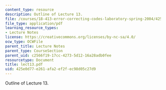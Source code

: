 ```yaml
---
content_type: resource
description: Outline of Lecture 13.
file: /courses/18-413-error-correcting-codes-laboratory-spring-2004/425e0d77e261afa2ef2fec98d05c27d9_lect13.pdf
file_type: application/pdf
learning_resource_types:
- Lecture Notes
license: https://creativecommons.org/licenses/by-nc-sa/4.0/
ocw_type: OCWFile
parent_title: Lecture Notes
parent_type: CourseSection
parent_uid: c2566f19-17cc-4273-5d12-16a28adb0fee
resourcetype: Document
title: lect13.pdf
uid: 425e0d77-e261-afa2-ef2f-ec98d05c27d9
---
```

Outline of Lecture 13.